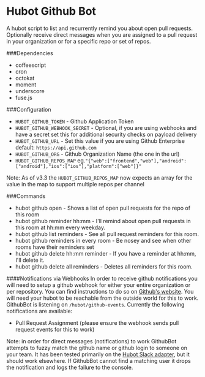 # Hubot Github Bot
A hubot script to list and recurrently remind you about open pull requests.
Optionally receive direct messages when you are assigned to a pull
request in your organization or for a specific repo or set of repos.

###Dependencies
- coffeescript
- cron
- octokat
- moment
- underscore
- fuse.js

###Configuration
- `HUBOT_GITHUB_TOKEN` - Github Application Token
- `HUBOT_GITHUB_WEBHOOK_SECRET` - Optional, if you are using webhooks and have a secret set this for additional security checks on payload delivery
- `HUBOT_GITHUB_URL` - Set this value if you are using Github Enterprise   default: `https://api.github.com`
- `HUBOT_GITHUB_ORG` - Github Organization Name (the one in the url)
- `HUBOT_GITHUB_REPOS_MAP` eg.`"{"web":["frontend","web"],"android":["android"],"ios":["ios"],"platform":["web"]}"`

Note: As of v3.3 the `HUBOT_GITHUB_REPOS_MAP` now expects an array for
the value in the map to support multiple repos per channel

###Commands
- hubot github open - Shows a list of open pull requests for the repo of this room
- hubot github reminder hh:mm - I'll remind about open pull requests in this room at hh:mm every weekday.
- hubot github list reminders - See all pull request reminders for this room.
- hubot github reminders in every room - Be nosey and see when other rooms have their reminders set
- hubot github delete hh:mm reminder - If you have a reminder at hh:mm, I'll delete it.
- hubot github delete all reminders - Deletes all reminders for this room.

####Notifications via Webhooks
In order to receive github notifications you will need to setup a github
webhook for either your entire organization or per repository. You can
find instructions to do so on [Github's website](https://developer.github.com/webhooks/creating/).
You will need your hubot to be reachable from the outside world for this
to work. GithubBot is listening on `/hubot/github-events`. Currently
the following notifications are available:

* Pull Request Assignment (please ensure the webhook sends pull request events for this to work)

Note: in order for direct messages (notifications) to work GithubBot attempts to
fuzzy match the github name or github login to someone on your team. It
has been tested primarily on the [Hubot Slack adapter](https://github.com/slackhq/hubot-slack), but it should work
elsewhere. If GithubBot cannot find a matching user it drops the
notification and logs the failure to the console.
